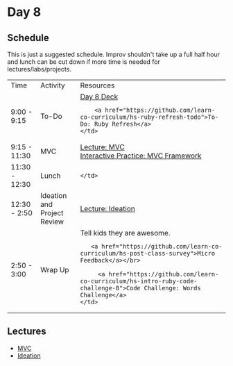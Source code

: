 # Day 8

## Schedule

This is just a suggested schedule. Improv shouldn't take up a full half hour and lunch can be cut down if more time is needed for lectures/labs/projects.

<table>
	<tr>
	  <td>Time</td>
	  <td>Activity</td>
	  <td>Resources</td>
	</tr>
	<tr>
    <td>9:00 - 9:15</td>
    <td>To-Do</td>
    <td>
        <a href="https://docs.google.com/presentation/d/1dMWapRSQSgaxv1ePUNYykmWB8s6aMfalFRHv5DXJYX4/edit#slide=id.g415fa6f76_018">Day 8 Deck</a></br>

        <a href="https://github.com/learn-co-curriculum/hs-ruby-refresh-todo">To-Do: Ruby Refresh</a>
    </td>
  </tr>
  <tr>
    <td>9:15 - 11:30</td>
    <td>MVC</td>
    <td>
    	<a href="lectures/mvc">Lecture: MVC</a></br>
    	<a href="https://github.com/learn-co-curriculum/hs-mvc-interactive-practice">Interactive Practice: MVC Framework</a>
    </td>
  </tr>
  <tr>
    <td>11:30 - 12:30</td>
    <td>Lunch</td>
    <td>
       
   	</td>
  </tr>
   <tr>
    <td>12:30 - 2:50</td>
    <td>Ideation and Project Review</td>
    <td>
    	<a href="lectures/ideation">Lecture: Ideation</a></br>
   </td>
  </tr>
  <tr>
    <td>2:50 - 3:00</td>
    <td>Wrap Up</td>
    <td>
       Tell kids they are awesome.</br>

       <a href="https://github.com/learn-co-curriculum/hs-post-class-survey">Micro Feedback</a></br>

	     <a href="https://github.com/learn-co-curriculum/hs-intro-ruby-code-challenge-8">Code Challenge: Words Challenge</a>
   	</td>
  </tr>
</table>


## Lectures

- [MVC](lectures/mvc)
- [Ideation](lectures/ideation)
